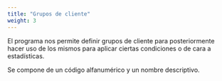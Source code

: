```yaml
---
title: "Grupos de cliente"
weight: 3
---
```


El programa nos permite definir grupos de cliente para posteriormente hacer uso de los mismos para aplicar ciertas condiciones o de cara a estadísticas.

Se compone de un código alfanumérico y un nombre descriptivo.

